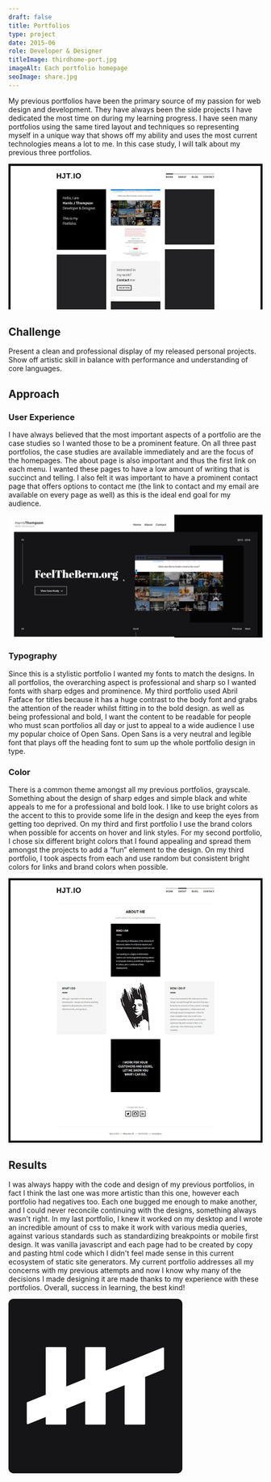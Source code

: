 ```yaml
---
draft: false
title: Portfolios
type: project
date: 2015-06
role: Developer & Designer
titleImage: thirdhome-port.jpg
imageAlt: Each portfolio homepage
seoImage: share.jpg
---
```


My previous portfolios have been the primary source of my passion for web design and development. They have always been the side projects I have dedicated the most time on during my learning progress. I have seen many portfolios using the same tired layout and techniques so representing myself in a unique way that shows off my ability and uses the most current technologies means a lot to me. In this case study, I will talk about my previous three portfolios.

![rotating images of each portfolio homepage](home-port.gif)

## Challenge

Present a clean and professional display of my released personal projects. Show off artistic skill in balance with performance and understanding of core languages.

## Approach

### User Experience

I have always believed that the most important aspects of a portfolio are the case studies so I wanted those to be a prominent feature. On all three past portfolios, the case studies are available immediately and are the focus of the homepages. The about page is also important and thus the first link on each menu. I wanted these pages to have a low amount of writing that is succinct and telling. I also felt it was important to have a prominent contact page that offers options to contact me (the link to contact and my email are available on every page as well) as this is the ideal end goal for my audience.

![hover effects on third portfolio homepage](thirdhome-hover-port.gif)

### Typography

Since this is a stylistic portfolio I wanted my fonts to match the designs. In all portfolios, the overarching aspect is professional and sharp so I wanted fonts with sharp edges and prominence. My third portfolio used Abril Fatface for titles because it has a huge contrast to the body font and grabs the attention of the reader whilst fitting in to the bold design. as well as being professional and bold, I want the content to be readable for people who must scan portfolios all day or just to appeal to a wide audience I use my popular choice of Open Sans. Open Sans is a very neutral and legible font that plays off the heading font to sum up the whole portfolio design in type.

### Color

There is a common theme amongst all my previous portfolios, grayscale. Something about the design of sharp edges and simple black and white appeals to me for a professional and bold look. I like to use bright colors as the accent to this to provide some life in the design and keep the eyes from getting too deprived. On my third and first portfolio I use the brand colors when possible for accents on hover and link styles. For my second portfolio, I chose six different bright colors that I found appealing and spread them amongst the projects to add a “fun” element to the design. On my third portfolio, I took aspects from each and use random but consistent bright colors for links and brand colors when possible.

![the first about page of my past portfolios](firstabout-port.jpg)

## Results

I was always happy with the code and design of my previous portfolios, in fact I think the last one was more artistic than this one, however each portfolio had negatives too. Each one bugged me enough to make another, and I could never reconcile continuing with the designs, something always wasn't right. In my last portfolio, I knew it worked on my desktop and I wrote an incredible amount of css to make it work with various media queries, against various standards such as standardizing breakpoints or mobile first design. It was vanilla javascript and each page had to be created by copy and pasting html code which I didn't feel made sense in this current ecosystem of static site generators. My current portfolio addresses all my concerns with my previous attempts and now I know why many of the decisions I made designing it are made thanks to my experience with these portfolios. Overall, success in learning, the best kind!

![the harrisjt logo](logo-port.png)
